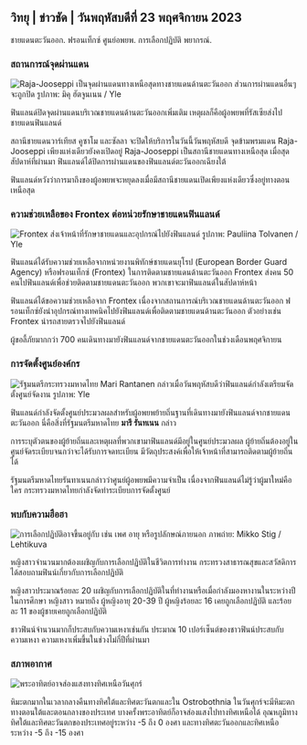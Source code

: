## วิทยุ \| ข่าวชัด \| วันพฤหัสบดีที่ 23 พฤศจิกายน 2023

ชายแดนตะวันออก. ฟรอนเท็กซ์ ศูนย์อพยพ. การเลือกปฏิบัติ พยากรณ์.

### สถานการณ์จุดผ่านแดน

![Raja-Jooseppi เป็นจุดผ่านแดนทางเหนือสุดทางชายแดนด้านตะวันออก ส่วนการผ่านแดนอื่นๆ จะถูกปิด รูปภาพ: มิคุ ฮัตจูนเนน / Yle](https://images.cdn.yle.fi/image/upload/c_crop,h_3216,w_5712,x_0,y_421/ar_1.7777777777777777,c_fill,g_faces,h_675,w_1200/dpr_1.0/q_auto:eco/f_auto/fl_lossy/v1700751077/39-1205645655f665a86285)

ฟินแลนด์ปิดจุดผ่านแดนบริเวณชายแดนด้านตะวันออกเพิ่มเติม เหตุผลก็คือผู้อพยพที่รัสเซียส่งไปชายแดนฟินแลนด์

สถานีชายแดนวาร์เทียส คูซาโม และซัลลา จะปิดให้บริการในวันนี้วันพฤหัสบดี จุดข้ามพรมแดน Raja-Jooseppi เพียงแห่งเดียวยังคงเปิดอยู่ Raja-Jooseppi เป็นสถานีชายแดนทางเหนือสุด เมื่อสุดสัปดาห์ที่ผ่านมา ฟินแลนด์ได้ปิดการผ่านแดนของฟินแลนด์ตะวันออกเฉียงใต้

ฟินแลนด์หวังว่าการมาถึงของผู้อพยพจะหยุดลงเมื่อมีสถานีชายแดนเปิดเพียงแห่งเดียวซึ่งอยู่ทางตอนเหนือสุด

### ความช่วยเหลือของ Frontex ต่อหน่วยรักษาชายแดนฟินแลนด์

![Frontex ส่งเจ้าหน้าที่รักษาชายแดนและอุปกรณ์ไปยังฟินแลนด์ รูปภาพ: Pauliina Tolvanen / Yle](https://images.cdn.yle.fi/image/upload/c_crop,h_1080,w_1919,x_0,y_0/ar_1.7777777777777777,c_fill,g_faces,h_675,w_1200/dpr_1.0/q_auto:eco/f_auto/fl_lossy/v1663055873/39-100697563203716d9ecd)

ฟินแลนด์ได้รับความช่วยเหลือจากหน่วยงานพิทักษ์ชายแดนยุโรป (European Border Guard Agency) หรือฟรอนเท็กซ์ (Frontex) ในการติดตามชายแดนด้านตะวันออก Frontex ส่งคน 50 คนไปฟินแลนด์เพื่อช่วยติดตามชายแดนตะวันออก พวกเขาจะมาฟินแลนด์ในสัปดาห์หน้า

ฟินแลนด์ได้ขอความช่วยเหลือจาก Frontex เนื่องจากสถานการณ์บริเวณชายแดนด้านตะวันออก ฟรอนเท็กซ์ยังนำอุปกรณ์ทางเทคนิคไปยังฟินแลนด์เพื่อติดตามชายแดนด้านตะวันออก ตัวอย่างเช่น Frontex นำรถสายตรวจไปยังฟินแลนด์

ผู้ขอลี้ภัยมากกว่า 700 คนเดินทางมายังฟินแลนด์จากชายแดนตะวันออกในช่วงเดือนพฤศจิกายน

### การจัดตั้งศูนย์องค์กร

![รัฐมนตรีกระทรวงมหาดไทย Mari Rantanen กล่าวเมื่อวันพฤหัสบดีว่าฟินแลนด์กำลังเตรียมจัดตั้งศูนย์จัดงาน รูปภาพ: Yle](https://images.cdn.yle.fi/image/upload/c_crop,h_1080,w_1919,x_0,y_0/ar_1.7777777777777777,c_fill,g_faces,h_675,w_1200/dpr_1.0/q_auto:eco/f_auto/fl_lossy/v1700721586/39-1205201655eed1e81849)

ฟินแลนด์กำลังจัดตั้งศูนย์ประมวลผลสำหรับผู้อพยพย้ายถิ่นฐานที่เดินทางมายังฟินแลนด์จากชายแดนตะวันออก นี่คือสิ่งที่รัฐมนตรีมหาดไทย **มารี รันทเนน** กล่าว

การระบุตัวตนของผู้ย้ายถิ่นและเหตุผลที่พวกเขามาฟินแลนด์มีอยู่ในศูนย์ประมวลผล ผู้ย้ายถิ่นต้องอยู่ในศูนย์จัดระเบียบจนกว่าจะได้รับการจดทะเบียน มีวัตถุประสงค์เพื่อให้เจ้าหน้าที่สามารถติดตามผู้ย้ายถิ่นได้

รัฐมนตรีมหาดไทยรันทาเนนกล่าวว่าศูนย์ผู้อพยพมีความจำเป็น เนื่องจากฟินแลนด์ไม่รู้ว่าผู้มาใหม่คือใคร กระทรวงมหาดไทยกำลังจัดทำระเบียบการจัดตั้งศูนย์

### พบกับความฮือฮา

![การเลือกปฏิบัติอาจขึ้นอยู่กับ เช่น เพศ อายุ หรือรูปลักษณ์ภายนอก ภาพถ่าย: Mikko Stig / Lehtikuva](https://images.cdn.yle.fi/image/upload/c_crop,h_2394,w_4256,x_0,y_110/ar_1.7777777777777777,c_fill,g_faces,h_675,w_1200/dpr_1.0/q_auto:eco/f_auto/fl_lossy/v1700718446/39-1205193655ee719688c7)

หญิงสาวจำนวนมากต้องเผชิญกับการเลือกปฏิบัติในชีวิตการทำงาน กระทรวงสาธารณสุขและสวัสดิการได้สอบถามฟินน์เกี่ยวกับการเลือกปฏิบัติ

หญิงสาวประมาณร้อยละ 20 เผชิญกับการเลือกปฏิบัติในที่ทำงานหรือเมื่อกำลังมองหางานในระหว่างปี ในการศึกษา หญิงสาว หมายถึง ผู้หญิงอายุ 20-39 ปี ผู้หญิงร้อยละ 16 เคยถูกเลือกปฏิบัติ และร้อยละ 11 ของผู้ชายเคยถูกเลือกปฏิบัติ

ชาวฟินน์จำนวนมากก็ประสบกับความเหงาเช่นกัน ประมาณ 10 เปอร์เซ็นต์ของชาวฟินน์ประสบกับความเหงา ความเหงาเพิ่มขึ้นในช่วงไม่กี่ปีที่ผ่านมา

### สภาพอากาศ

![พระอาทิตย์อาจส่องแสงทางทิศเหนือวันศุกร์](https://images.cdn.yle.fi/image/upload/c_crop,h_1080,w_1919,x_0,y_0/ar_1.7777777777777777,c_fill,g_faces,h_675,w_1200/dpr_1.0/q_auto:eco/f_auto/fl_lossy/v1700752778/39-1205671655f6d69ed984)

หิมะตกมากในเวลากลางคืนทางทิศใต้และทิศตะวันตกและใน Ostrobothnia ในวันศุกร์จะมีหิมะตกทางตอนใต้และตอนกลางของประเทศ บางครั้งพระอาทิตย์ก็อาจส่องแสงไปทางทิศเหนือได้ อุณหภูมิทางทิศใต้และทิศตะวันตกของประเทศอยู่ระหว่าง -5 ถึง 0 องศา และทางทิศตะวันออกและทิศเหนือระหว่าง -5 ถึง -15 องศา